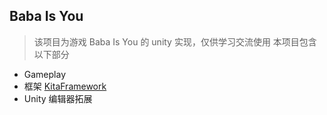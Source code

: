## Baba Is You
> 该项目为游戏 Baba Is You 的 unity 实现，仅供学习交流使用
本项目包含以下部分
- Gameplay
- 框架 [KitaFramework](./Kita%20Framework/KitaFramework.md)
- Unity 编辑器拓展